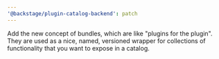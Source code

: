```yaml
---
'@backstage/plugin-catalog-backend': patch
---
```


Add the new concept of bundles, which are like "plugins for the plugin". They are used as a nice, named, versioned wrapper for collections of functionality that you want to expose in a catalog.

